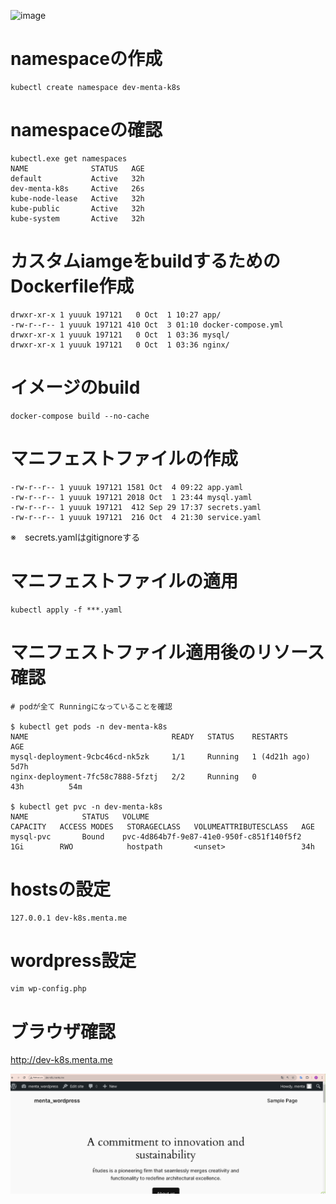![image](https://github.com/user-attachments/assets/3459ce97-ba26-4489-83c1-5c183c7b9db0)

# namespaceの作成

```
kubectl create namespace dev-menta-k8s
```

# namespaceの確認
```
kubectl.exe get namespaces
NAME              STATUS   AGE
default           Active   32h
dev-menta-k8s     Active   26s
kube-node-lease   Active   32h
kube-public       Active   32h
kube-system       Active   32h
```

# カスタムiamgeをbuildするためのDockerfile作成
```
drwxr-xr-x 1 yuuuk 197121   0 Oct  1 10:27 app/
-rw-r--r-- 1 yuuuk 197121 410 Oct  3 01:10 docker-compose.yml
drwxr-xr-x 1 yuuuk 197121   0 Oct  1 03:36 mysql/
drwxr-xr-x 1 yuuuk 197121   0 Oct  1 03:36 nginx/
```

# イメージのbuild
```
docker-compose build --no-cache
```

# マニフェストファイルの作成
```
-rw-r--r-- 1 yuuuk 197121 1581 Oct  4 09:22 app.yaml
-rw-r--r-- 1 yuuuk 197121 2018 Oct  1 23:44 mysql.yaml
-rw-r--r-- 1 yuuuk 197121  412 Sep 29 17:37 secrets.yaml
-rw-r--r-- 1 yuuuk 197121  216 Oct  4 21:30 service.yaml

```
※　secrets.yamlはgitignoreする

# マニフェストファイルの適用
```
kubectl apply -f ***.yaml
```

# マニフェストファイル適用後のリソース確認
```
# podが全て Runningになっていることを確認

$ kubectl get pods -n dev-menta-k8s
NAME                                READY   STATUS    RESTARTS        AGE
mysql-deployment-9cbc46cd-nk5zk     1/1     Running   1 (4d21h ago)   5d7h
nginx-deployment-7fc58c7888-5fztj   2/2     Running   0               43h          54m

$ kubectl get pvc -n dev-menta-k8s
NAME            STATUS   VOLUME                                     CAPACITY   ACCESS MODES   STORAGECLASS   VOLUMEATTRIBUTESCLASS   AGE
mysql-pvc       Bound    pvc-4d864b7f-9e87-41e0-950f-c851f140f5f2   1Gi        RWO            hostpath       <unset>                 34h

```

# hostsの設定

```
127.0.0.1 dev-k8s.menta.me
```

# wordpress設定
```
vim wp-config.php
```

# ブラウザ確認
http://dev-k8s.menta.me

![alt text](image.png)


